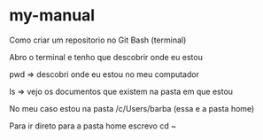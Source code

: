 # my-manual
Como criar um repositorio no Git Bash (terminal) 

Abro o terminal e tenho que descobrir onde eu estou 

pwd => descobri onde eu estou no meu computador 

ls => vejo os documentos que existem na pasta em que estou 

No meu caso estou na pasta /c/Users/barba (essa e a pasta home) 

Para ir direto para a pasta home escrevo cd ~ 